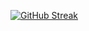 [![GitHub Streak](https://streak-stats.demolab.com?user=icehuntmen&theme=dark&hide_border=true&hide_longest_streak=true)](https://git.io/streak-stats)
<!---
icehuntmen/icehuntmen is a ✨ special ✨ repository because its `README.md` (this file) appears on your GitHub profile.
You can click the Preview link to take a look at your changes.
--->
